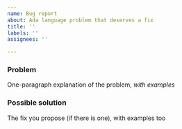 ```yaml
---
name: Bug report
about: Ada language problem that deserves a fix
title: ''
labels: ''
assignees: ''

---
```


### Problem

One-paragraph explanation of the problem, *with examples*

### Possible solution

The fix you propose (if there is one), with examples too
